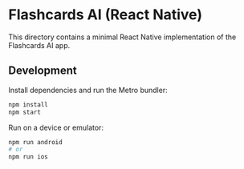 # Flashcards AI (React Native)

This directory contains a minimal React Native implementation of the Flashcards AI app.

## Development

Install dependencies and run the Metro bundler:

```bash
npm install
npm start
```

Run on a device or emulator:

```bash
npm run android
# or
npm run ios
```
